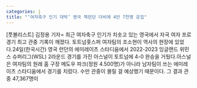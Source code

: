 ```yaml
---
categories: j
title: "‘여자축구 인기 대박’ 영국 북런던 더비에 4만 7천명 운집"
---
```

[풋볼리스트] 김정용 기자= 최근 여자축구 인기가 치솟고 있는 영국에서 자국 여자 프로 경기 최고 관중 기록이 깨졌다. 토트넘홋스퍼 여자팀의 조소현이 역사의 현장에 있었다.24일(한국시간) 영국 런던의 에미레이츠 스타디움에서 2022-2023 잉글랜드 위민스 슈퍼리그(WSL) 2라운드 경기를 가진 아스널이 토트넘에 4-0 완승을 거뒀다.아스널은 여자팀의 원래 홈 구장 메도우 파크(정원 4.500명)가 아니라 남자팀이 쓰는 에미레이츠 스타디움에서 경기를 치렀다. 수만 관중이 몰릴 걸 예상했기 때문이다. 그 결과 관중 47,367명이